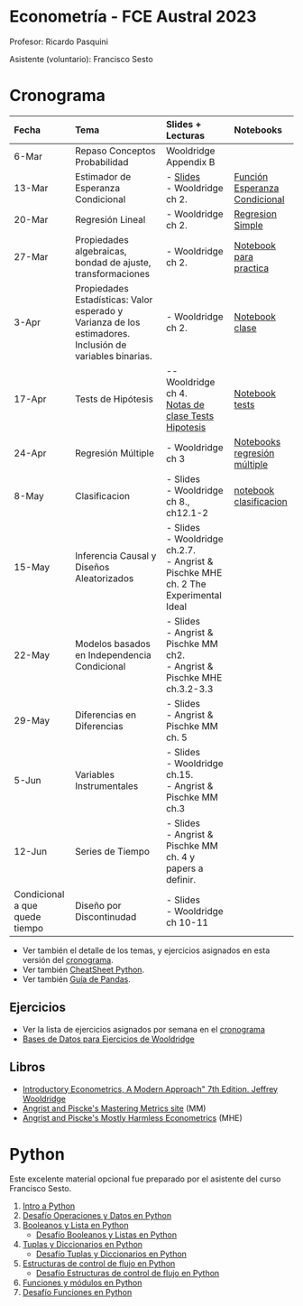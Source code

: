 # Econometría - FCE Austral 2023

Profesor: Ricardo Pasquini

Asistente (voluntario): Francisco Sesto



# Cronograma 


|Fecha|Tema|Slides + Lecturas|Notebooks|
|:----|:----|:----|:----|
|6-Mar|Repaso Conceptos Probabilidad|Wooldridge Appendix B||
|13-Mar|Estimador de Esperanza Condicional|- [Slides](https://github.com/rpasquini/econometria/blob/main/slides/cef.pdf)<br/>- Wooldridge   ch 2.|[Función Esperanza Condicional](https://github.com/rpasquini/econometria/blob/main/notebooks/CEF_intro_Austral.ipynb)<br/>|
|20-Mar|Regresión   Lineal|- Wooldridge   ch 2.| [Regresion Simple](https://github.com/rpasquini/econometria/blob/main/notebooks/OLS.ipynb)<br/> |
|27-Mar|Propiedades algebraicas, bondad de ajuste, transformaciones |- Wooldridge   ch 2.| [Notebook para practica](https://github.com/rpasquini/econometria/blob/main/notebooks/OLS_2_Ajuste_Propiedades_Test_de_Hip%C3%B3tesis.ipynb)<br/>                                                  |
|3-Apr|Propiedades Estadísticas: Valor esperado y Varianza de los estimadores. Inclusión de variables binarias.|- Wooldridge   ch 2.|[Notebook clase](https://github.com/rpasquini/econometria/blob/main/OLS%20dummys.ipynb)<br/>                                                               |
|17-Apr|Tests de Hipótesis|-- Wooldridge   ch 4.<br/> [Notas de clase Tests Hipotesis](https://github.com/rpasquini/econometria/blob/main/slides/Test%20Hipotesis.pdf)| [Notebook tests](https://github.com/rpasquini/econometria/blob/main/Ejemplos_Testeo_de_Hip%C3%B3tesis.ipynb) |
|24-Apr|Regresión Múltiple|- Wooldridge   ch 3| [Notebooks regresión múltiple](https://github.com/rpasquini/econometria/blob/main/notebooks/Ejemplos_Regresion_Multiple.ipynb) |
|8-May|Clasificacion |- Slides<br/>- Wooldridge   ch 8., ch12.1-2| [notebook clasificacion](https://github.com/rpasquini/econometria/blob/main/5_Modelos_de_Clasificacion.ipynb) |
|15-May|Inferencia   Causal y Diseños Aleatorizados|- Slides<br/>- Wooldridge   ch.2.7. <br/> - Angrist & Pischke MHE ch. 2 The Experimental Ideal| |
|22-May|Modelos   basados en Independencia Condicional|- Slides<br/>- Angrist   & Pischke MM ch2.  <br/>- Angrist &   Pischke MHE ch.3.2-3.3| |
|29-May|Diferencias   en Diferencias|- Slides<br/>- Angrist   & Pischke MM ch. 5| |
|5-Jun|Variables   Instrumentales|- Slides<br/> - Wooldridge   ch.15. <br/>- Angrist & Pischke MM ch.3| |
|12-Jun|Series   de Tiempo|- Slides<br/> - Angrist   & Pischke MM ch. 4  y papers a   definir.| |
|Condicional a que quede tiempo|Diseño   por Discontinudad|- Slides<br/>- Wooldridge   ch 10-11| |
* Ver también el detalle de los temas, y ejercicios asignados en esta versión del [cronograma](https://alumniiaeedu-my.sharepoint.com/:x:/g/personal/rpasquini_austral_edu_ar/EYxX_bAdzahGpWJe7p4WDuwBTN0jEWwvXJTbXr0KaDm4eg?e=kwJC4z).
* Ver también [CheatSheet Python](https://github.com/rpasquini/econometria/blob/main/datos/cheatsheet-python-1.pdf).
* Ver también [Guía de Pandas](https://github.com/rpasquini/econometria/blob/main/notebooks/Pandas_Austral.ipynb).




## Ejercicios

* Ver la lista de ejercicios asignados por semana en el [cronograma](https://alumniiaeedu-my.sharepoint.com/:x:/g/personal/rpasquini_austral_edu_ar/EYxX_bAdzahGpWJe7p4WDuwBTN0jEWwvXJTbXr0KaDm4eg?e=kwJC4z)
* [Bases de Datos para Ejercicios de Wooldridge](https://academic.cengage.com/resource_uploads/downloads/1111531048_374626.zip)



## Libros

* [Introductory Econometrics, A Modern Approach" 7th Edition. Jeffrey Wooldridge](https://www.amazon.com/Introductory-Econometrics-Modern-Approach-MindTap/dp/1337558869/ref=sr_1_1?keywords=introductory+econometrics+a+modern+approach&qid=1674591514&s=books&sprefix=introductory+econo%2Cstripbooks-intl-ship%2C303&sr=1-1)
* [Angrist and Piscke's Mastering Metrics site](https://www.masteringmetrics.com/) (MM)
* [Angrist and Piscke's Mostly Harmless Econometrics](https://www.researchgate.net/publication/51992844_Mostly_Harmless_Econometrics_An_Empiricist's_Companion) (MHE)



# Python

Este excelente material opcional fue preparado por el asistente del curso Francisco Sesto.

1. [Intro a Python](https://github.com/rpasquini/econometria/blob/main/notebooks/1_Python_Austral.ipynb)
2. [Desafío Operaciones y Datos en Python](https://github.com/rpasquini/econometria/blob/main/notebooks/Desafío_Operaciones_y_Datos_Python_Austral.ipynb)
3. [Booleanos y Lista en Python](https://github.com/rpasquini/econometria/blob/main/notebooks/2_Python_Austral.ipynb)
   * [Desafío Booleanos y Listas en Python](https://github.com/rpasquini/econometria/blob/main/notebooks/Desafío_Booleanos_y_Listas_Python_Austral.ipynb)
4. [Tuplas y Diccionarios en Python](https://github.com/rpasquini/econometria/blob/main/notebooks/3_Python_Austral.ipynb)
   * [Desafío Tuplas y Diccionarios en Python](https://github.com/rpasquini/econometria/blob/main/notebooks/Desafío_Tuplas_y_Diccionarios_Python_Austral.ipynb)
5. [Estructuras de control de flujo en Python](https://github.com/rpasquini/econometria/blob/main/notebooks/4_Python_Austral.ipynb)
   * [Desafío Estructuras de control de flujo en Python](https://github.com/rpasquini/econometria/blob/main/notebooks/Desafío_Estructuras_de_Control_de_Flujo_Python_Austral.ipynb)
6. [Funciones y módulos en Python](https://github.com/rpasquini/econometria/blob/main/notebooks/5_Python_Austral.ipynb)
7.  [Desafío Funciones en Python](https://github.com/rpasquini/econometria/blob/main/notebooks/Desafío_de_Funciones_Python_Austral.ipynb)
